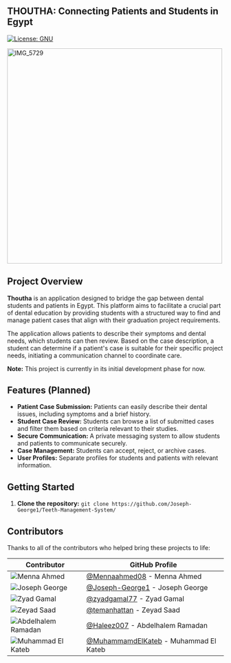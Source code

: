 ## THOUTHA: Connecting Patients and Students in Egypt

[![License: GNU](https://img.shields.io/badge/License-GNU-red.svg)](LICENSE)


<img width="500" height="500" alt="IMG_5729" src="https://github.com/user-attachments/assets/c6223af8-7ac1-4ef5-ad9e-ede11c9c3412" />

## Project Overview

**Thoutha** is an application designed to bridge the gap between dental students and patients in Egypt. This platform aims to facilitate a crucial part of dental education by providing students with a structured way to find and manage patient cases that align with their graduation project requirements.

The application allows patients to describe their symptoms and dental needs, which students can then review. Based on the case description, a student can determine if a patient's case is suitable for their specific project needs, initiating a communication channel to coordinate care.

**Note:** This project is currently in its initial development phase for now.

## Features (Planned)

* **Patient Case Submission:** Patients can easily describe their dental issues, including symptoms and a brief history.
* **Student Case Review:** Students can browse a list of submitted cases and filter them based on criteria relevant to their studies.
* **Secure Communication:** A private messaging system to allow students and patients to communicate securely.
* **Case Management:** Students can accept, reject, or archive cases.
* **User Profiles:** Separate profiles for students and patients with relevant information.

## Getting Started

1.  **Clone the repository:** `git clone https://github.com/Joseph-George1/Teeth-Management-System/`




## Contributors

Thanks to all of the contributors who helped bring these projects to life:

| Contributor | GitHub Profile |
|-------------|----------------|
| ![Menna Ahmed](https://github.com/Mennaahmed08.png?size=100) | [@Mennaahmed08](https://github.com/Mennaahmed08) - Menna Ahmed |
| ![Joseph George](https://github.com/Joseph-George1.png?size=100) | [@Joseph-George1](https://github.com/Joseph-George1) - Joseph George |
| ![Zyad Gamal](https://github.com/zyadgamal77.png?size=100) | [@zyadgamal77](https://github.com/zyadgamal77) - Zyad Gamal |
| ![Zeyad Saad](https://github.com/temanhattan.png?size=100) | [@temanhattan](https://github.com/temanhattan) - Zeyad Saad |
| ![Abdelhalem Ramadan](https://github.com/Haleez007.png?size=100) | [@Haleez007](https://github.com/Haleez007) - Abdelhalem Ramadan |
| ![Muhammad El Kateb](https://github.com/MuhammamdElKateb.png?size=100) | [@MuhammamdElKateb](https://github.com/MuhammamdElKateb) - Muhammad El Kateb |



